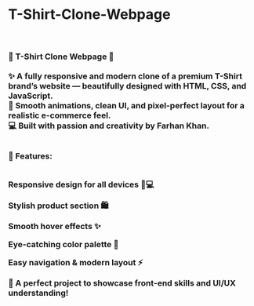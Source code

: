 # T-Shirt-Clone-Webpage
<br>
<h3>🧢 T-Shirt Clone Webpage 👕<br><br>
✨ A fully responsive and modern clone of a premium T-Shirt brand’s website — beautifully designed with HTML, CSS, and JavaScript.<br>
🚀 Smooth animations, clean UI, and pixel-perfect layout for a realistic e-commerce feel.<br>
💻 Built with passion and creativity by Farhan Khan.<br><br>

🌈 Features:<br><br>

Responsive design for all devices 📱💻<br>

Stylish product section 🛍️<br>

Smooth hover effects ✨<br>

Eye-catching color palette 🎨<br>

Easy navigation & modern layout ⚡<br>

🎯 A perfect project to showcase front-end skills and UI/UX understanding!</h3>
